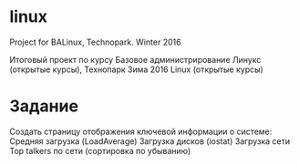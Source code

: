 # linux

Project for BALinux, Technopark. 
Winter 2016

Итоговый проект по курсу Базовое администрирование Линукс (открытые курсы), Технопарк
Зима 2016
Linux (открытые курсы)

# Задание

Создать страницу отображения ключевой информации о системе:
Средняя загрузка (LoadAverage)
Загрузка дисков (iostat)
Загрузка сети
Top talkers по сети (сортировка по убыванию)
